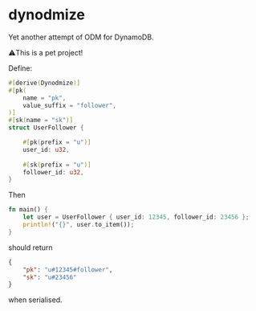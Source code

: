 # dynodmize

Yet another attempt of ODM for DynamoDB.

⚠️This is a pet project!

Define:

```rust
#[derive(Dynodmize)]
#[pk(
	name = "pk",
	value_suffix = "follower",
)]
#[sk(name = "sk")]
struct UserFollower {

	#[pk(prefix = "u")]
	user_id: u32,
	
	#[sk(prefix = "u")]
	follower_id: u32,
}
```

Then

```rust
fn main() {
    let user = UserFollower { user_id: 12345, follower_id: 23456 };
    println!("{}", user.to_item());
}
```

should return

```json
{
	"pk": "u#12345#follower",
	"sk": "u#23456"
}
```

when serialised.
